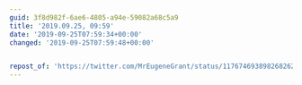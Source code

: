 ```yaml
---
guid: 3f8d982f-6ae6-4805-a94e-59082a68c5a9
title: '2019.09.25, 09:59'
date: '2019-09-25T07:59:34+00:00'
changed: '2019-09-25T07:59:48+00:00'


repost_of: 'https://twitter.com/MrEugeneGrant/status/1176746938982682625?s=20'
---
```


